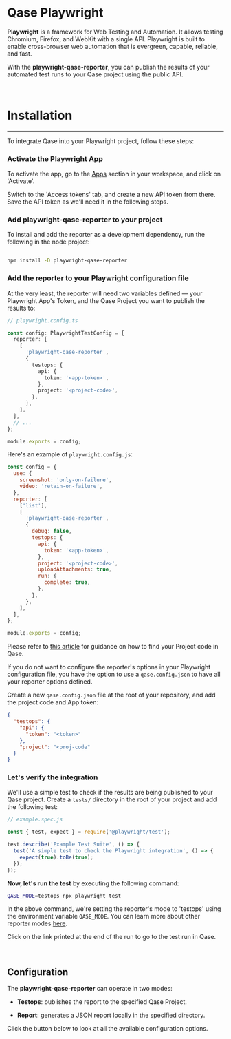# Qase Playwright

**Playwright** is a framework for Web Testing and Automation. It allows testing Chromium, Firefox, and WebKit with a single API. Playwright is built to enable cross-browser web automation that is evergreen, capable, reliable, and fast.

With the **playwright-qase-reporter**, you can publish the results of your automated test runs to your Qase project using the public API.

<br>

# Installation
---
To integrate Qase into your Playwright project, follow these steps:

### Activate the Playwright App

To activate the app, go to the [Apps](https://app.qase.io/apps?app=playwright-reporter) section in your workspace, and click on 'Activate'.

Switch to the 'Access tokens' tab, and create a new API token from there. Save the API token as we'll need it in the following steps.

### Add playwright-qase-reporter to your project

To install and add the reporter as a development dependency, run the following in the node project:

```bash

npm install -D playwright-qase-reporter

```

### Add the reporter to your Playwright configuration file

At the very least, the reporter will need two variables defined — your Playwright App's Token, and the Qase Project you want to publish the results to:

```typescript
// playwright.config.ts

const config: PlaywrightTestConfig = {
  reporter: [
    [
      'playwright-qase-reporter',
      {
        testops: {
          api: {
            token: '<app-token>',
          },
          project: '<project-code>',
        },
      },
    ],
  ],
  // ...
};

module.exports = config;
```

Here's an example of `playwright.config.js`:

```javascript
const config = {
  use: {
    screenshot: 'only-on-failure',
    video: 'retain-on-failure',
  },
  reporter: [
    ['list'],
    [
      'playwright-qase-reporter',
      {
        debug: false,
        testops: {
          api: {
            token: '<app-token>',
          },
          project: '<project-code>',
          uploadAttachments: true,
          run: {
            complete: true,
          },
        },
      },
    ],
  ],
};

module.exports = config;
```

Please refer to [this article](https://help.qase.io/en/articles/9787250-how-do-i-find-my-project-code) for guidance on how to find your Project code in Qase.

If you do not want to configure the reporter's options in your Playwright configuration file, you have the option to use a `qase.config.json` to have all your reporter options defined.

Create a new `qase.config.json` file at the root of your repository, and add the project code and App token:

```json
{
  "testops": {
    "api": {
      "token": "<token>"
    },
    "project": "<proj-code"
  }
}
```

### Let's verify the integration

We'll use a simple test to check if the results are being published to your Qase project. Create a `tests/` directory in the root of your project and add the following test:

```javascript
// example.spec.js

const { test, expect } = require('@playwright/test');

test.describe('Example Test Suite', () => {
  test('A simple test to check the Playwright integration', () => {
    expect(true).toBe(true);
  });
});
```

**Now, let's run the test** by executing the following command:

```bash
QASE_MODE=testops npx playwright test
```

In the above command, we're setting the reporter's mode to 'testops' using the environment variable `QASE_MODE`. You can learn more about other reporter modes [here](https://www.example.com/).

Click on the link printed at the end of the run to go to the test run in Qase.

<br> 

## Configuration

The **playwright-qase-reporter** can operate in two modes:

* **Testops**: publishes the report to the specified Qase Project.

* **Report**: generates a JSON report locally in the specified directory.

Click the button below to look at all the available configuration options.


